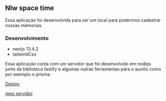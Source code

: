 ## Nlw space time

Essa aplicação foi desenvolvida para ser um local para podermos cadastrar nossas mémorias.

### Desenvolvimento

- nextjs 13.4.2
- tailwindCss

Essa aplicação conta com um servidor que foi desenvolvido em nodejs junto da biblioteca fastify e algumas outras ferramentas para o auxilio como por exemplo o prisma.

<a href="https://nlw-space-time-ivory.vercel.app/" target="_blank">Deploy</a>

<a href="https://github.com/LeonardoCostaB/nlw-space-time-server" target="_blank">repo servidor</a>
